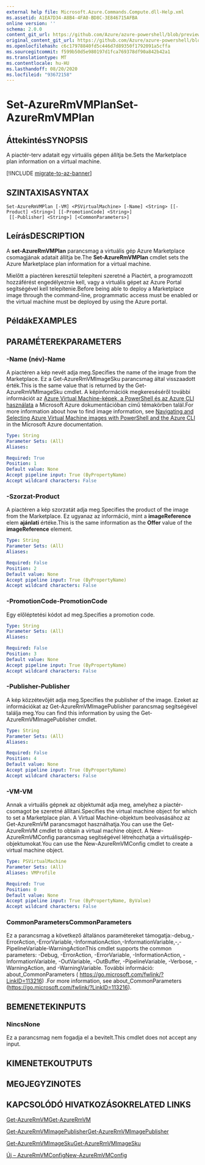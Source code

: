 ```yaml
---
external help file: Microsoft.Azure.Commands.Compute.dll-Help.xml
ms.assetid: A1EA7D34-A8B4-4FA0-BD8C-3E846715AFBA
online version: ''
schema: 2.0.0
content_git_url: https://github.com/Azure/azure-powershell/blob/preview/src/ResourceManager/Compute/Stack/Commands.Compute/help/Set-AzureRmVMPlan.md
original_content_git_url: https://github.com/Azure/azure-powershell/blob/preview/src/ResourceManager/Compute/Stack/Commands.Compute/help/Set-AzureRmVMPlan.md
ms.openlocfilehash: c6c17978840fd5c446d7d89350f1792091a5cffa
ms.sourcegitcommit: f599b50d5e980197d1fca769378df90a842b42a1
ms.translationtype: MT
ms.contentlocale: hu-HU
ms.lasthandoff: 08/20/2020
ms.locfileid: "93672158"
---
```

# <span data-ttu-id="8ec91-101">Set-AzureRmVMPlan</span><span class="sxs-lookup"><span data-stu-id="8ec91-101">Set-AzureRmVMPlan</span></span>

## <span data-ttu-id="8ec91-102">Áttekintés</span><span class="sxs-lookup"><span data-stu-id="8ec91-102">SYNOPSIS</span></span>
<span data-ttu-id="8ec91-103">A piactér-terv adatait egy virtuális gépen állítja be.</span><span class="sxs-lookup"><span data-stu-id="8ec91-103">Sets the Marketplace plan information on a virtual machine.</span></span>

[!INCLUDE [migrate-to-az-banner](../../includes/migrate-to-az-banner.md)]

## <span data-ttu-id="8ec91-104">SZINTAXISA</span><span class="sxs-lookup"><span data-stu-id="8ec91-104">SYNTAX</span></span>

```
Set-AzureRmVMPlan [-VM] <PSVirtualMachine> [-Name] <String> [[-Product] <String>] [[-PromotionCode] <String>]
 [[-Publisher] <String>] [<CommonParameters>]
```

## <span data-ttu-id="8ec91-105">Leírás</span><span class="sxs-lookup"><span data-stu-id="8ec91-105">DESCRIPTION</span></span>
<span data-ttu-id="8ec91-106">A **set-AzureRmVMPlan** parancsmag a virtuális gép Azure Marketplace csomagjának adatait állítja be.</span><span class="sxs-lookup"><span data-stu-id="8ec91-106">The **Set-AzureRmVMPlan** cmdlet sets the Azure Marketplace plan information for a virtual machine.</span></span>

<span data-ttu-id="8ec91-107">Mielőtt a piactéren keresztül telepíteni szeretné a Piactért, a programozott hozzáférést engedélyeznie kell, vagy a virtuális gépet az Azure Portal segítségével kell telepítenie.</span><span class="sxs-lookup"><span data-stu-id="8ec91-107">Before being able to deploy a Marketplace image through the command-line, programmatic access must be enabled or the virtual machine must be deployed by using the Azure portal.</span></span>

## <span data-ttu-id="8ec91-108">Példák</span><span class="sxs-lookup"><span data-stu-id="8ec91-108">EXAMPLES</span></span>

## <span data-ttu-id="8ec91-109">PARAMÉTEREK</span><span class="sxs-lookup"><span data-stu-id="8ec91-109">PARAMETERS</span></span>

### <span data-ttu-id="8ec91-110">-Name (név)</span><span class="sxs-lookup"><span data-stu-id="8ec91-110">-Name</span></span>
<span data-ttu-id="8ec91-111">A piactéren a kép nevét adja meg.</span><span class="sxs-lookup"><span data-stu-id="8ec91-111">Specifies the name of the image from the Marketplace.</span></span>
<span data-ttu-id="8ec91-112">Ez a Get-AzureRmVMImageSku parancsmag által visszaadott érték.</span><span class="sxs-lookup"><span data-stu-id="8ec91-112">This is the same value that is returned by the Get-AzureRmVMImageSku cmdlet.</span></span>
<span data-ttu-id="8ec91-113">A képinformációk megkereséséről további információt az [Azure Virtual Machine-képek, a PowerShell és az Azure CLI használata](https://azure.microsoft.com/documentation/articles/resource-groups-vm-searching/) a Microsoft Azure dokumentációban című témakörben talál.</span><span class="sxs-lookup"><span data-stu-id="8ec91-113">For more information about how to find image information, see [Navigating and Selecting Azure Virtual Machine images with PowerShell and the Azure CLI](https://azure.microsoft.com/documentation/articles/resource-groups-vm-searching/) in the Microsoft Azure documentation.</span></span>

```yaml
Type: String
Parameter Sets: (All)
Aliases: 

Required: True
Position: 1
Default value: None
Accept pipeline input: True (ByPropertyName)
Accept wildcard characters: False
```

### <span data-ttu-id="8ec91-114">-Szorzat</span><span class="sxs-lookup"><span data-stu-id="8ec91-114">-Product</span></span>
<span data-ttu-id="8ec91-115">A piactéren a kép szorzatát adja meg.</span><span class="sxs-lookup"><span data-stu-id="8ec91-115">Specifies the product of the image from the Marketplace.</span></span>
<span data-ttu-id="8ec91-116">Ez ugyanaz az információ, mint a **imageReference** elem **ajánlati** értéke.</span><span class="sxs-lookup"><span data-stu-id="8ec91-116">This is the same information as the **Offer** value of the **imageReference** element.</span></span>

```yaml
Type: String
Parameter Sets: (All)
Aliases: 

Required: False
Position: 2
Default value: None
Accept pipeline input: True (ByPropertyName)
Accept wildcard characters: False
```

### <span data-ttu-id="8ec91-117">-PromotionCode</span><span class="sxs-lookup"><span data-stu-id="8ec91-117">-PromotionCode</span></span>
<span data-ttu-id="8ec91-118">Egy előléptetési kódot ad meg.</span><span class="sxs-lookup"><span data-stu-id="8ec91-118">Specifies a promotion code.</span></span>

```yaml
Type: String
Parameter Sets: (All)
Aliases: 

Required: False
Position: 3
Default value: None
Accept pipeline input: True (ByPropertyName)
Accept wildcard characters: False
```

### <span data-ttu-id="8ec91-119">-Publisher</span><span class="sxs-lookup"><span data-stu-id="8ec91-119">-Publisher</span></span>
<span data-ttu-id="8ec91-120">A kép közzétevőjét adja meg.</span><span class="sxs-lookup"><span data-stu-id="8ec91-120">Specifies the publisher of the image.</span></span>
<span data-ttu-id="8ec91-121">Ezeket az információkat az Get-AzureRmVMImagePublisher parancsmag segítségével találja meg.</span><span class="sxs-lookup"><span data-stu-id="8ec91-121">You can find this information by using the Get-AzureRmVMImagePublisher cmdlet.</span></span>

```yaml
Type: String
Parameter Sets: (All)
Aliases: 

Required: False
Position: 4
Default value: None
Accept pipeline input: True (ByPropertyName)
Accept wildcard characters: False
```

### <span data-ttu-id="8ec91-122">-VM</span><span class="sxs-lookup"><span data-stu-id="8ec91-122">-VM</span></span>
<span data-ttu-id="8ec91-123">Annak a virtuális gépnek az objektumát adja meg, amelyhez a piactér-csomagot be szeretné állítani.</span><span class="sxs-lookup"><span data-stu-id="8ec91-123">Specifies the virtual machine object for which to set a Marketplace plan.</span></span>
<span data-ttu-id="8ec91-124">A Virtual Machine-objektum beolvasásához az Get-AzureRmVM parancsmagot használhatja.</span><span class="sxs-lookup"><span data-stu-id="8ec91-124">You can use the Get-AzureRmVM cmdlet to obtain a virtual machine object.</span></span>
<span data-ttu-id="8ec91-125">A New-AzureRmVMConfig parancsmag segítségével létrehozhatja a virtuálisgép-objektumokat.</span><span class="sxs-lookup"><span data-stu-id="8ec91-125">You can use the New-AzureRmVMConfig cmdlet to create a virtual machine object.</span></span>

```yaml
Type: PSVirtualMachine
Parameter Sets: (All)
Aliases: VMProfile

Required: True
Position: 0
Default value: None
Accept pipeline input: True (ByPropertyName, ByValue)
Accept wildcard characters: False
```

### <span data-ttu-id="8ec91-126">CommonParameters</span><span class="sxs-lookup"><span data-stu-id="8ec91-126">CommonParameters</span></span>
<span data-ttu-id="8ec91-127">Ez a parancsmag a következő általános paramétereket támogatja:-debug,-ErrorAction,-ErrorVariable,-InformationAction,-InformationVariable,-,-PipelineVariable-WarningAction</span><span class="sxs-lookup"><span data-stu-id="8ec91-127">This cmdlet supports the common parameters: -Debug, -ErrorAction, -ErrorVariable, -InformationAction, -InformationVariable, -OutVariable, -OutBuffer, -PipelineVariable, -Verbose, -WarningAction, and -WarningVariable.</span></span> <span data-ttu-id="8ec91-128">További információ: about_CommonParameters ( https://go.microsoft.com/fwlink/?LinkID=113216) .</span><span class="sxs-lookup"><span data-stu-id="8ec91-128">For more information, see about_CommonParameters (https://go.microsoft.com/fwlink/?LinkID=113216).</span></span>

## <span data-ttu-id="8ec91-129">BEMENETEK</span><span class="sxs-lookup"><span data-stu-id="8ec91-129">INPUTS</span></span>

### <span data-ttu-id="8ec91-130">Nincs</span><span class="sxs-lookup"><span data-stu-id="8ec91-130">None</span></span>
<span data-ttu-id="8ec91-131">Ez a parancsmag nem fogadja el a bevitelt.</span><span class="sxs-lookup"><span data-stu-id="8ec91-131">This cmdlet does not accept any input.</span></span>

## <span data-ttu-id="8ec91-132">KIMENETEK</span><span class="sxs-lookup"><span data-stu-id="8ec91-132">OUTPUTS</span></span>

## <span data-ttu-id="8ec91-133">MEGJEGYZI</span><span class="sxs-lookup"><span data-stu-id="8ec91-133">NOTES</span></span>

## <span data-ttu-id="8ec91-134">KAPCSOLÓDÓ HIVATKOZÁSOK</span><span class="sxs-lookup"><span data-stu-id="8ec91-134">RELATED LINKS</span></span>

[<span data-ttu-id="8ec91-135">Get-AzureRmVM</span><span class="sxs-lookup"><span data-stu-id="8ec91-135">Get-AzureRmVM</span></span>](./Get-AzureRmVM.md)

[<span data-ttu-id="8ec91-136">Get-AzureRmVMImagePublisher</span><span class="sxs-lookup"><span data-stu-id="8ec91-136">Get-AzureRmVMImagePublisher</span></span>](./Get-AzureRmVMImagePublisher.md)

[<span data-ttu-id="8ec91-137">Get-AzureRmVMImageSku</span><span class="sxs-lookup"><span data-stu-id="8ec91-137">Get-AzureRmVMImageSku</span></span>](./Get-AzureRmVMImageSku.md)

[<span data-ttu-id="8ec91-138">Új – AzureRmVMConfig</span><span class="sxs-lookup"><span data-stu-id="8ec91-138">New-AzureRmVMConfig</span></span>](./New-AzureRmVMConfig.md)
